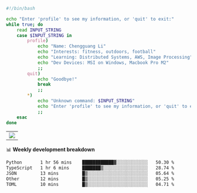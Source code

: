 ```bash
#!/bin/bash

echo "Enter 'profile' to see my information, or 'quit' to exit:"
while true; do
    read INPUT_STRING
    case $INPUT_STRING in
        profile)
            echo "Name: Chengguang Li"
            echo "Interests: fitness, outdoors, football"
            echo "Learning: Distributed Systems, AWS, Image Processing"
            echo "Dev Devices: MSI on Windows, Macbook Pro M2"
            ;;
        quit)
            echo "Goodbye!"
            break
            ;;
        *)
            echo "Unknown command: $INPUT_STRING"
            echo "Enter 'profile' to see my information, or 'quit' to exit:"
            ;;
    esac
done

```

<!--Contribution Graph-->
<table>
  <tr>
    <td>
      <picture>
        <source media="(prefers-color-scheme: light)" srcset="https://github-readme-activity-graph.vercel.app/graph?username=chengguang-li&theme=xcode&bg_color=FF000000&color=000000&hide_border=true" />
        <img src="https://github-readme-activity-graph.vercel.app/graph?username=chengguang-li&theme=xcode&bg_color=FF000000&hide_border=true" />
      </picture>
  </tr>
</table>

📊 **Weekly development breakdown**

<!--START_SECTION:waka-->

```txt
Python       1 hr 56 mins    ████████████▓░░░░░░░░░░░░   50.30 %
TypeScript   1 hr 6 mins     ███████▒░░░░░░░░░░░░░░░░░   28.74 %
JSON         13 mins         █▒░░░░░░░░░░░░░░░░░░░░░░░   05.64 %
Other        12 mins         █▒░░░░░░░░░░░░░░░░░░░░░░░   05.25 %
TOML         10 mins         █▒░░░░░░░░░░░░░░░░░░░░░░░   04.71 %
```

<!--END_SECTION:waka-->

